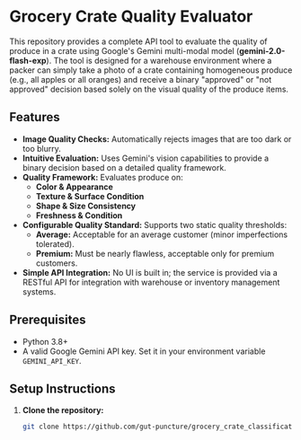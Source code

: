# Grocery Crate Quality Evaluator

This repository provides a complete API tool to evaluate the quality of produce in a crate using Google's Gemini multi-modal model (**gemini-2.0-flash-exp**). The tool is designed for a warehouse environment where a packer can simply take a photo of a crate containing homogeneous produce (e.g., all apples or all oranges) and receive a binary "approved" or "not approved" decision based solely on the visual quality of the produce items.

## Features

- **Image Quality Checks:** Automatically rejects images that are too dark or too blurry.
- **Intuitive Evaluation:** Uses Gemini's vision capabilities to provide a binary decision based on a detailed quality framework.
- **Quality Framework:** Evaluates produce on:
  - **Color & Appearance**
  - **Texture & Surface Condition**
  - **Shape & Size Consistency**
  - **Freshness & Condition**
- **Configurable Quality Standard:** Supports two static quality thresholds:
  - **Average:** Acceptable for an average customer (minor imperfections tolerated).
  - **Premium:** Must be nearly flawless, acceptable only for premium customers.
- **Simple API Integration:** No UI is built in; the service is provided via a RESTful API for integration with warehouse or inventory management systems.

## Prerequisites

- Python 3.8+
- A valid Google Gemini API key. Set it in your environment variable `GEMINI_API_KEY`.

## Setup Instructions

1. **Clone the repository:**
   ```bash
   git clone https://github.com/gut-puncture/grocery_crate_classification.git
